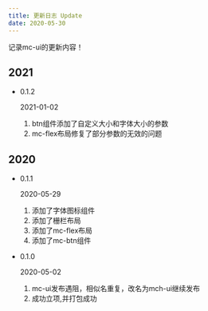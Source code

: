 ```yaml
---
title: 更新日志 Update
date: 2020-05-30
---
```


记录mc-ui的更新内容！

## 2021
<ul class="update-wrap">
    <li class="update-box">
        <div class="update-head">
            <p class="head-left">
                0.1.2
            </p>
            <p class="head-right">
                2021-01-02
            </p>
        </div>
        <ol class="update-body">
            <li>btn组件添加了自定义大小和字体大小的参数</li>
            <li>mc-flex布局修复了部分参数的无效的问题</li>
        </ol>
    </li>
</ul>

##  2020

<ul class="update-wrap">
    <li class="update-box">
        <div class="update-head">
            <p class="head-left">
                0.1.1
            </p>
            <p class="head-right">
                2020-05-29
            </p>
        </div>
        <ol class="update-body">
            <li>添加了字体图标组件</li>
            <li>添加了栅栏布局</li>
            <li>添加了mc-flex布局</li>
            <li>添加了mc-btn组件</li>
        </ol>
    </li>
    <li class="update-box">
        <div class="update-head">
            <p class="head-left">
                0.1.0
            </p>
            <p class="head-right">
                2020-05-02
            </p>
        </div>
        <ol class="update-body">
            <li>mc-ui发布遇阻，相似名重复，改名为mch-ui继续发布</li>
            <li>成功立项,并打包成功</li>
        </ol>
    </li>
</ul>
